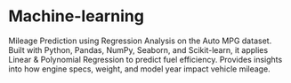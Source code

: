 # Machine-learning
Mileage Prediction using Regression Analysis on the Auto MPG dataset. Built with Python, Pandas, NumPy, Seaborn, and Scikit-learn, it applies Linear & Polynomial Regression to predict fuel efficiency. Provides insights into how engine specs, weight, and model year impact vehicle mileage.
